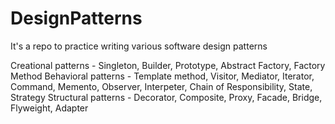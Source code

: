 # DesignPatterns
It's a repo to practice writing various software design patterns

Creational patterns - Singleton, Builder, Prototype, Abstract Factory, Factory Method
Behavioral patterns - Template method, Visitor, Mediator, Iterator, Command, Memento, Observer, Interpeter, Chain of Responsibility, State, Strategy
Structural patterns - Decorator, Composite, Proxy, Facade, Bridge, Flyweight, Adapter
